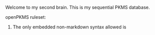 Welcome to my second brain. This is my sequential PKMS database.

openPKMS ruleset:

1. The only embedded non-markdown syntax allowed is 